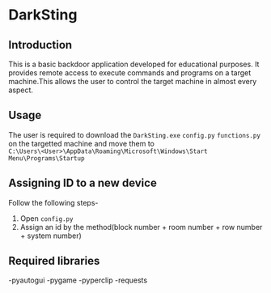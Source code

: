 # DarkSting

## Introduction
This is a basic backdoor application developed for educational purposes. It provides remote access to execute commands and programs on a target machine.This allows the user to control the target machine in almost every aspect.

## Usage
The user is required to download the 
```DarkSting.exe```
```config.py```
```functions.py``` 
on the targetted machine and move them to  
```C:\Users\<User>\AppData\Roaming\Microsoft\Windows\Start Menu\Programs\Startup```
## Assigning ID to a new device
Follow the following steps-
1. Open ```config.py```
2. Assign an id by the method(block number + room number + row number + system number)
## Required libraries
-pyautogui
-pygame
-pyperclip
-requests
